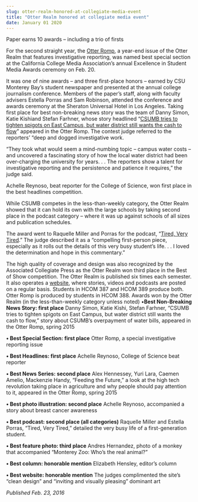 ```yaml
---
slug: otter-realm-honored-at-collegiate-media-event
title: "Otter Realm honored at collegiate media event"
date: January 01 2020
---
```


 
<p>Paper earns 10 awards – including a trio of firsts</p>
<p>
  For the second straight year, the
  <a
    href="https://otterrealm.com/wp&#45;content/uploads/2015/09/spring2015ROMP.pdf"
    >Otter Romp</a
  >, a year&#45;end issue of the Otter Realm that features investigative
  reporting, was named best special section at the California College Media
  Association’s annual Excellence in Student Media Awards ceremony on Feb. 20.
</p>
<p>
  It was one of nine awards – and three first&#45;place honors – earned by CSU
  Monterey Bay’s student newspaper and presented at the annual college
  journalism conference. Members of the paper’s staff, along with faculty
  advisers Estella Porras and Sam Robinson, attended the conference and awards
  ceremony at the Sheraton Universal Hotel in Los Angeles. Taking first place
  for best non&#45;breaking news story was the team of Danny Simon, Katie
  Kishiand Stefan Farhner, whose story headlined “<a
    href="https://02b9ba5eb526d198453b&#45;c8e947d35177b661dc86119dcf7bad6d.r29.cf2.rackcdn.com/109468114056609e52654d0_0.pdf"
    >CSUMB tries to tighten spigots on East Campus, but water district still
    wants the cash to flow</a
  >” appeared in the Otter Romp. The contest judge referred to the reporters’
  “deep and dogged investigative work.
</p>
<p>
  “They took what would seem a mind&#45;numbing topic – campus water costs – and
  uncovered a fascinating story of how the local water district had been
  over&#45;charging the university for years. . . The reporters show a talent
  for investigative reporting and the persistence and patience it requires,” the
  judge said.
</p>
<p>
  Achelle Reynoso, beat reporter for the College of Science, won first place in
  the best headlines competition.
</p>
<p>
  While CSUMB competes in the less&#45;than&#45;weekly category, the Otter Realm
  showed that it can hold its own with the large schools by taking second place
  in the podcast category – where it was up against schools of all sizes and
  publication schedules.
</p>
<p>
  The award went to Raquelle Miller and Porras for the podcast, “<a
    href="https://otterrealm.com/podcast&#45;tired&#45;very&#45;tired/"
    >Tired, Very Tired</a
  >.” The judge described it as a “compelling first&#45;person piece, especially
  as it rolls out the details of this very busy student’s life. . . I loved the
  determination and hope in this commentary.”
</p>
<p>
  The high quality of coverage and design was also recognized by the Associated
  Collegiate Press as the Otter Realm won third place in the Best of Show
  competition. The Otter Realm is published six times each semester. It also
  operates a <a href="https://otterrealm.com">website</a>, where stories, videos
  and podcasts are posted on a regular basis. Students in HCOM 387 and HCOM 389
  produce both. Otter Romp is produced by students in HCOM 388. Awards won by
  the Otter Realm &#40;in the less&#45;than&#45;weekly category unless
  noted&#41; •<strong>Best Non&#45;Breaking News Story: first place</strong>
  Danny Simon, Katie Kishi, Stefan Farhner, “CSUMB tries to tighten spigots on
  East Campus, but water district still wants the cash to flow,” story about
  CSUMB’s overpayment of water bills, appeared in the Otter Romp, spring 2015

  <strong>• Best Special Section: first place</strong>
  Otter Romp, a special investigative reporting issue

  <strong>• Best Headlines: first place</strong>
  Achelle Reynoso, College of Science beat reporter

  <strong>• Best News Series: second place</strong>
  Alex Hennessey, Yuri Lara, Caemen Amelio, Mackenzie Handy, “Feeding the
  Future,” a look at the high tech revolution taking place in agriculture and
  why people should pay attention to it, appeared in the Otter Romp, spring 2015

  <strong>• Best photo illustration: second place</strong>
  Achelle Reynoso, accompanied a story about breast cancer awareness

  <strong>• Best podcast: second place &#40;all categories&#41;</strong>
  Raquelle Miller and Estella Porras, “Tired, Very Tired,” detailed the very
  busy life of a first&#45;generation student.

  <strong>• Best feature photo: third place</strong>
  Andres Hernandez, photo of a monkey that accompanied “Monterey Zoo: Who’s the
  real animal?”

  <strong>• Best column: honorable mention</strong>
  Elizabeth Hensley, editor’s column

  <strong>• Best website: honorable mention</strong>
  The judges complimented the site’s “clean design” and “inviting and visually
  pleasing” dominant art

  <em>Published Feb. 23, 2016</em>
</p>
 
